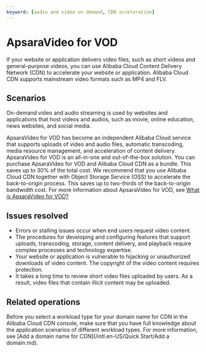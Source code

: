 ```yaml
---
keyword: [audio and video on demand, CDN acceleration]
---
```


# ApsaraVideo for VOD

If your website or application delivers video files, such as short videos and general-purpose videos, you can use Alibaba Cloud Content Delivery Network \(CDN\) to accelerate your website or application. Alibaba Cloud CDN supports mainstream video formats such as MP4 and FLV.

## Scenarios

On-demand video and audio streaming is used by websites and applications that host videos and audios, such as movie, online education, news websites, and social media.

ApsaraVideo for VOD has become an independent Alibaba Cloud service that supports uploads of video and audio files, automatic transcoding, media resource management, and acceleration of content delivery. ApsaraVideo for VOD is an all-in-one and out-of-the-box solution. You can purchase ApsaraVideo for VOD and Alibaba Cloud CDN as a bundle. This saves up to 30% of the total cost. We recommend that you use Alibaba Cloud CDN together with Object Storage Service \(OSS\) to accelerate the back-to-origin process. This saves up to two-thirds of the back-to-origin bandwidth cost. For more information about ApsaraVideo for VOD, see [What is ApsaraVideo for VOD?](https://www.alibabacloud.com/help/doc-detail/51236.htm)

## Issues resolved

-   Errors or stalling issues occur when end users request video content.
-   The procedures for developing and configuring features that support uploads, transcoding, storage, content delivery, and playback require complex processes and technology expertise.
-   Your website or application is vulnerable to hijacking or unauthorized downloads of video content. The copyright of the video content requires protection.
-   It takes a long time to review short video files uploaded by users. As a result, video files that contain illicit content may be uploaded.

## Related operations

Before you select a workload type for your domain name for CDN in the Alibaba Cloud CDN console, make sure that you have full knowledge about the application scenarios of different workload types. For more information, see [Add a domain name for CDN](/intl.en-US/Quick Start/Add a domain.md).

